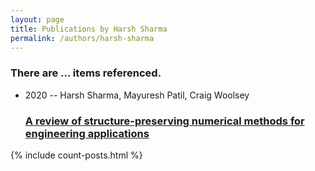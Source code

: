 ```yaml
---
layout: page
title: Publications by Harsh Sharma
permalink: /authors/harsh-sharma
---
```


<h3 id="number-posts">There are ... items referenced.</h3>
<ul class="post-list">
<li><span class='post-meta'>2020 -- Harsh Sharma, Mayuresh Patil, Craig Woolsey</span><h3><a class='post-link' href="{{ site.baseurl }}/a-review-of-structure-preserving-numerical-methods-for-engineering-applications">A review of structure-preserving numerical methods for engineering applications</a></h3></li>

</ul>
{% include count-posts.html %}
